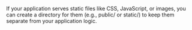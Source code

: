  If your application serves static files like CSS, JavaScript, or images, you can create a directory for them (e.g., public/ or static/) to keep them separate from your application logic.